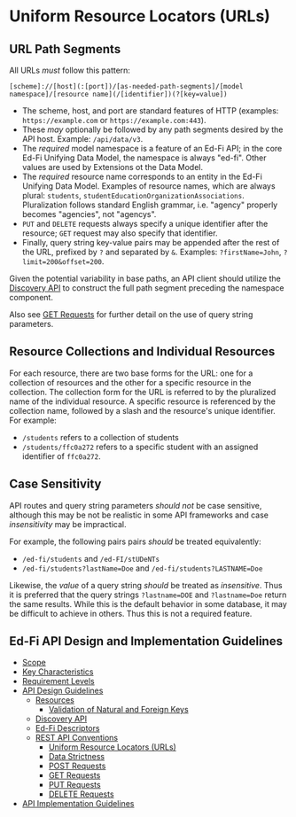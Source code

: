 # Uniform Resource Locators (URLs)

## URL Path Segments

All URLs _must_ follow this pattern:

```none
[scheme]://[host](:[port])/[as-needed-path-segments]/[model namespace]/[resource name](/[identifier])(?[key=value])
```

* The scheme, host, and port are standard features of HTTP (examples:
  `https://example.com` or `https://example.com:443`).
* These _may_ optionally be followed by any path segments desired by the API
  host. Example: `/api/data/v3`.
* The _required_ model namespace is a feature of an Ed-Fi API; in the core Ed-Fi
  Unifying Data Model, the namespace is always "ed-fi". Other values are used by
  Extensions ot the Data Model.
* The _required_ resource name corresponds to an entity in the Ed-Fi Unifying
  Data Model. Examples of resource names, which are always plural: `students`,
  `studentEducationOrganizationAssociations`. Pluralization follows standard
  English grammar, i.e. "agency" properly becomes "agencies", not "agencys".
* `PUT` and `DELETE` requests always specify a unique identifier after the
  resource; `GET` request may also specify that identifier.
* Finally, query string key-value pairs may be appended after the rest of the
  URL, prefixed by `?` and separated by `&`. Examples: `?firstName=John`,
  `?limit=200&offset=200`.

Given the potential variability in base paths, an API client should utilize the
[Discovery API](./ED-FI-DISCOVERY.md) to construct the full path segment
preceding the namespace component.

Also see [GET Requests](./GET-REQUESTS.md) for further detail on the use of
query string parameters.

## Resource Collections and Individual Resources

For each resource, there are two base forms for the URL: one for a collection of
resources and the other for a specific resource in the collection. The
collection form for the URL is referred to by the pluralized name of the
individual resource. A specific resource is referenced by the collection name,
followed by a slash and the resource's unique identifier. For example:

* `/students` refers to a collection of students
* `/students/ffc0a272` refers to a specific student with an assigned identifier
  of `ffc0a272`.

## Case Sensitivity

API routes and query string parameters _should not_ be case sensitive, although
this may be not be realistic in some API frameworks and case _insensitivity_ may
be impractical.

For example, the following pairs pairs _should_ be treated equivalently:

* `/ed-fi/students` and `/ed-FI/stUDeNTs`
* `/ed-fi/students?lastName=Doe` and `/ed-fi/students?LASTNAME=Doe`

Likewise, the _value_ of a query string _should_ be treated as _insensitive_.
Thus it is preferred that the query strings `?lastname=DOE` and `?lastname=Doe`
return the same results. While this is the default behavior in some database, it
may be difficult to achieve in others. Thus this is not a required feature.

## Ed-Fi API Design and Implementation Guidelines

* [Scope](../SCOPE.md)
* [Key Characteristics](../KEY-CHARACTERISTICS.md)
* [Requirement Levels](../REQUIREMENT-LEVELS.md)
* [API Design Guidelines](../API-DESIGN-GUIDELINES/README.md)
  * [Resources](RESOURCES.md)
    * [Validation of Natural and Foreign Keys](./NATURAL-FOREIGN-KEYS.md)
  * [Discovery API](./DISCOVERY-API.md)
  * [Ed-Fi Descriptors](./ED-FI-DESCRIPTORS.md)
  * [REST API Conventions](./REST-API.md)
    * [Uniform Resource Locators (URLs)](./UNIFORM-RESOURCE-LOCATORS.md)
    * [Data Strictness](./DATA-STRICTNESS.md)
    * [POST Requests](./POST-REQUESTS.md)
    * [GET Requests](./GET-REQUESTS.md)
    * [PUT Requests](./PUT-REQUESTS.md)
    * [DELETE Requests](./DELETE-REQUESTS.md)
* [API Implementation Guidelines](../API-IMPLEMENTATION-GUIDELINES/README.md)
